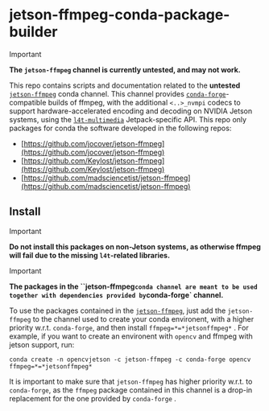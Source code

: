 # jetson-ffmpeg-conda-package-builder

> [!IMPORTANT]  
> **The `jetson-ffmpeg` channel is currently untested, and may not work.**

This repo contains scripts and documentation related to the **untested** [`jetson-ffmpeg`](https://anaconda.org/jetson-ffmpeg) conda channel. This channel provides [`conda-forge`]()-compatible builds of ffmpeg, with the additional `<..>_nvmpi` codecs to support hardware-accelerated encoding and decoding on NVIDIA Jetson systems, using the [`l4t-multimedia`](https://docs.nvidia.com/jetson/l4t-multimedia/) Jetpack-specific API. This repo only packages for conda the software developed in the following repos:
* [https://github.com/jocover/jetson-ffmpeg](https://github.com/jocover/jetson-ffmpeg)
* [https://github.com/Keylost/jetson-ffmpeg](https://github.com/Keylost/jetson-ffmpeg)
* [https://github.com/madsciencetist/jetson-ffmpeg](https://github.com/madsciencetist/jetson-ffmpeg)


## Install

> [!IMPORTANT]  
> **Do not install this packages on non-Jetson systems, as otherwise ffmpeg will fail due to the missing `l4t`-related libraries.**

> [!IMPORTANT]  
> **The packages in the ``jetson-ffmpeg` conda channel are meant to be used together with dependencies provided by `conda-forge`  channel.**

To use the packages contained in the [`jetson-ffmpeg`](https://anaconda.org/jetson-ffmpeg), just add the `jetson-ffmpeg` to the channel used to create your conda environent, with a higher priority w.r.t. `conda-forge`, and then install `ffmpeg=*=*jetsonffmpeg*` . For example, if you want to create an environent with `opencv` and ffmpeg with jetson support, run:
~~~
conda create -n opencvjetson -c jetson-ffmpeg -c conda-forge opencv ffmpeg=*=*jetsonffmpeg*
~~~

It is important to make sure that `jetson-ffmpeg` has higher priority w.r.t. to `conda-forge`, as the `ffmpeg` package contained in this channel is a drop-in replacement for the one provided by `conda-forge` .
